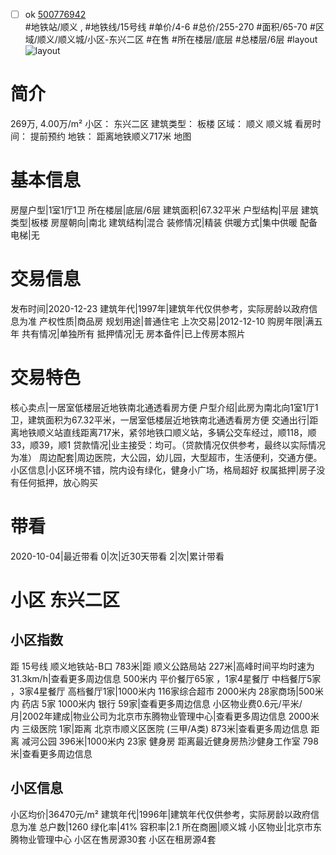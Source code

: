 - [ ] ok [500776942](https://bj.5i5j.com/ershoufang/500776942.html)  
 #地铁站/顺义 ,  #地铁线/15号线
#单价/4-6 #总价/255-270 #面积/65-70   #区域/顺义/顺义城/小区-东兴二区 #在售 #所在楼层/底层 #总楼层/6层 #layout 
![layout](http://image2a.5i5j.com/scm/HOUSE_CUSTOMER/829d9f5611ba4171aa5923d84c8b9bc8.jpg_P5.jpg) 
# 简介 
 269万,  4.00万/m² 
小区： 东兴二区
建筑类型： 板楼
区域： 顺义 顺义城
看房时间： 提前预约
地铁： 距离地铁顺义717米 地图
# 基本信息 
 房屋户型|1室1厅1卫
所在楼层|底层/6层
建筑面积|67.32平米
户型结构|平层
建筑类型|板楼
房屋朝向|南北
建筑结构|混合
装修情况|精装
供暖方式|集中供暖
配备电梯|无
# 交易信息 
 发布时间|2020-12-23
建筑年代|1997年|建筑年代仅供参考，实际房龄以政府信息为准
产权性质|商品房
规划用途|普通住宅
上次交易|2012-12-10
购房年限|满五年
共有情况|单独所有
抵押情况|无
房本备件|已上传房本照片
# 交易特色 
 核心卖点|一居室低楼层近地铁南北通透看房方便
户型介绍|此房为南北向1室1厅1卫，建筑面积为67.32平米，一居室低楼层近地铁南北通透看房方便
交通出行|距离地铁顺义站直线距离717米，紧邻地铁口顺义站，多辆公交车经过，顺118，顺33，顺39，顺1
贷款情况|业主接受：均可。（贷款情况仅供参考，最终以实际情况为准）
周边配套|周边医院，大公园，幼儿园，大型超市，生活便利，交通方便。
小区信息|小区环境不错，院内设有绿化，健身小广场，格局超好
权属抵押|房子没有任何抵押，放心购买
# 带看 
 2020-10-04|最近带看	 0|次|近30天带看	 2|次|累计带看
# 小区 东兴二区
## 小区指数 
 距 15号线 顺义地铁站-B口 783米|距 顺义公路局站 227米|高峰时间平均时速为31.3km/h|查看更多周边信息
500米内 平价餐厅65家 ，1家4星餐厅
中档餐厅5家 ，3家4星餐厅
高档餐厅1家|1000米内 116家综合超市
2000米内 28家商场|500米内 药店 5家
1000米内 银行 59家|查看更多周边信息
小区物业费0.6元/平米/月|2002年建成|物业公司为北京市东腾物业管理中心|查看更多周边信息
2000米内 三级医院 1家|距离 北京市顺义区医院 (三甲/A类) 873米|查看更多周边信息
距离 减河公园 396米|1000米内 23家 健身房
距离最近健身房热沙健身工作室 798米|查看更多周边信息
## 小区信息 
 小区均价|36470元/m²
建筑年代|1996年|建筑年代仅供参考，实际房龄以政府信息为准
总户数|1260
绿化率|41%
容积率|2.1
所在商圈|顺义城
小区物业|北京市东腾物业管理中心
小区在售房源30套
小区在租房源4套
